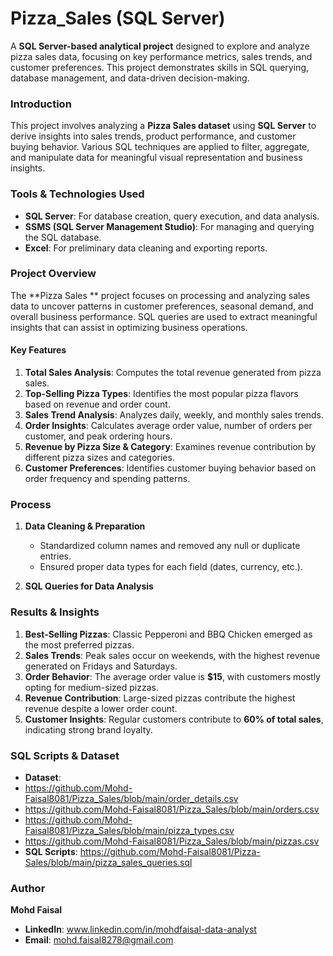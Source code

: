 # Pizza_Sales (SQL Server)

A **SQL Server-based analytical project** designed to explore and analyze pizza sales data, focusing on key performance metrics, sales trends, and customer preferences. This project demonstrates skills in SQL querying, database management, and data-driven decision-making.

### **Introduction**
This project involves analyzing a **Pizza Sales dataset** using **SQL Server** to derive insights into sales trends, product performance, and customer buying behavior. Various SQL techniques are applied to filter, aggregate, and manipulate data for meaningful visual representation and business insights.

### **Tools & Technologies Used**
- **SQL Server**: For database creation, query execution, and data analysis.
- **SSMS (SQL Server Management Studio)**: For managing and querying the SQL database.
- **Excel**: For preliminary data cleaning and exporting reports.

### **Project Overview**
The **Pizza Sales ** project focuses on processing and analyzing sales data to uncover patterns in customer preferences, seasonal demand, and overall business performance. SQL queries are used to extract meaningful insights that can assist in optimizing business operations.

#### **Key Features**
1. **Total Sales Analysis**: Computes the total revenue generated from pizza sales.
2. **Top-Selling Pizza Types**: Identifies the most popular pizza flavors based on revenue and order count.
3. **Sales Trend Analysis**: Analyzes daily, weekly, and monthly sales trends.
4. **Order Insights**: Calculates average order value, number of orders per customer, and peak ordering hours.
5. **Revenue by Pizza Size & Category**: Examines revenue contribution by different pizza sizes and categories.
6. **Customer Preferences**: Identifies customer buying behavior based on order frequency and spending patterns.

### **Process**
1. **Data Cleaning & Preparation**
   - Standardized column names and removed any null or duplicate entries.
   - Ensured proper data types for each field (dates, currency, etc.).

2. **SQL Queries for Data Analysis**

### **Results & Insights**
1. **Best-Selling Pizzas**: Classic Pepperoni and BBQ Chicken emerged as the most preferred pizzas.
2. **Sales Trends**: Peak sales occur on weekends, with the highest revenue generated on Fridays and Saturdays.
3. **Order Behavior**: The average order value is **$15**, with customers mostly opting for medium-sized pizzas.
4. **Revenue Contribution**: Large-sized pizzas contribute the highest revenue despite a lower order count.
5. **Customer Insights**: Regular customers contribute to **60% of total sales**, indicating strong brand loyalty.

### **SQL Scripts & Dataset**
- **Dataset**:
- https://github.com/Mohd-Faisal8081/Pizza_Sales/blob/main/order_details.csv
- https://github.com/Mohd-Faisal8081/Pizza_Sales/blob/main/orders.csv
- https://github.com/Mohd-Faisal8081/Pizza_Sales/blob/main/pizza_types.csv
- https://github.com/Mohd-Faisal8081/Pizza_Sales/blob/main/pizzas.csv
- **SQL Scripts**: https://github.com/Mohd-Faisal8081/Pizza-Sales/blob/main/pizza_sales_queries.sql

### **Author**
**Mohd Faisal**
- **LinkedIn**: www.linkedin.com/in/mohdfaisal-data-analyst
- **Email**: mohd.faisal8278@gmail.com

